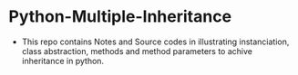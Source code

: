 # Python-Multiple-Inheritance
- This repo contains Notes and Source codes in illustrating instanciation, class abstraction, methods and method parameters to achive inheritance in python.
